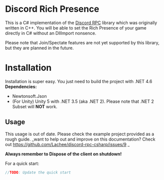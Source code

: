 # Discord Rich Presence

This is a C# implementation of the [Discord RPC](https://github.com/discordapp/discord-rpc) library which was originally written in C++. You will be able to set the Rich Presence of your game directly in C# without an DllImport nonsence. 

Please note that Join/Spectate features are not yet supported by this library, but they are planned in the future.


# Installation

Installation is super easy. You just need to build the project with .NET 4.6
**Dependencies:**
 - Newtonsoft.Json 
- (For Unity) Unity 5 with .NET 3.5 (aka .NET 2). Please note that .NET 2 Subset will **NOT** work.

## Usage

This usage is out of date. Please check the example project provided as a rough guide. 
_want to help out and improve on this documentation? Check out https://github.com/Lachee/discord-rpc-csharp/issues/9 _

**Always remember to Dispose of the client on shutdown!**

For a quick start:
```csharp
//TODO: Update the quick start
```
